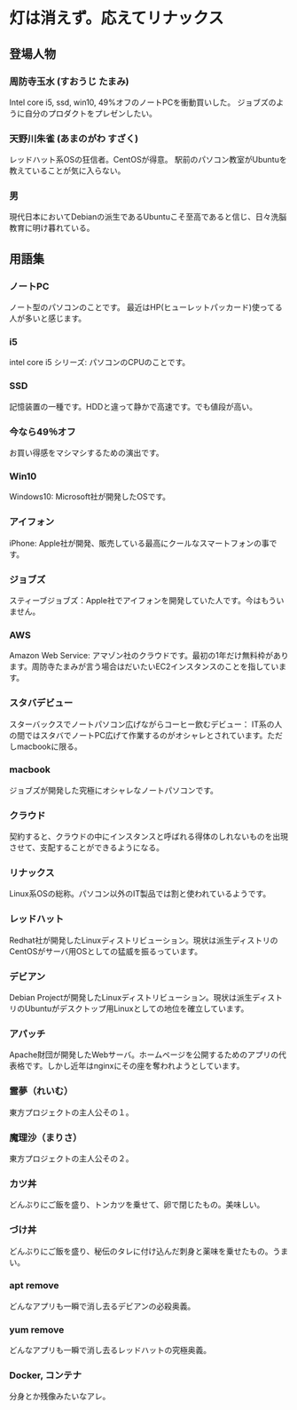 # 灯は消えず。応えてリナックス

## 登場人物
### 周防寺玉水 (すおうじ たまみ)
Intel core i5, ssd, win10, 49%オフのノートPCを衝動買いした。
ジョブズのように自分のプロダクトをプレゼンしたい。

### 天野川朱雀 (あまのがわ すざく)
レッドハット系OSの狂信者。CentOSが得意。
駅前のパソコン教室がUbuntuを教えていることが気に入らない。

### 男
現代日本においてDebianの派生であるUbuntuこそ至高であると信じ、日々洗脳教育に明け暮れている。

## 用語集
### ノートPC
ノート型のパソコンのことです。
最近はHP(ヒューレットパッカード)使ってる人が多いと感じます。

### i5
intel core i5 シリーズ: パソコンのCPUのことです。

### SSD
記憶装置の一種です。HDDと違って静かで高速です。でも値段が高い。

### 今なら49％オフ
お買い得感をマシマシするための演出です。

### Win10
Windows10: Microsoft社が開発したOSです。

### アイフォン
iPhone: Apple社が開発、販売している最高にクールなスマートフォンの事です。

### ジョブズ
スティーブジョブズ：Apple社でアイフォンを開発していた人です。今はもういません。

### AWS
Amazon Web Service: アマゾン社のクラウドです。最初の1年だけ無料枠があります。周防寺たまみが言う場合はだいたいEC2インスタンスのことを指しています。

### スタバデビュー
スターバックスでノートパソコン広げながらコーヒー飲むデビュー： IT系の人の間ではスタバでノートPC広げて作業するのがオシャレとされています。ただしmacbookに限る。

### macbook
ジョブズが開発した究極にオシャレなノートパソコンです。

### クラウド
契約すると、クラウドの中にインスタンスと呼ばれる得体のしれないものを出現させて、支配することができるようになる。

### リナックス
Linux系OSの総称。パソコン以外のIT製品では割と使われているようです。

### レッドハット
Redhat社が開発したLinuxディストリビューション。現状は派生ディストリのCentOSがサーバ用OSとしての猛威を振るっています。

### デビアン
Debian Projectが開発したLinuxディストリビューション。現状は派生ディストリのUbuntuがデスクトップ用Linuxとしての地位を確立しています。

### アパッチ
Apache財団が開発したWebサーバ。ホームページを公開するためのアプリの代表格です。しかし近年はnginxにその座を奪われようとしています。

### 霊夢（れいむ）
東方プロジェクトの主人公その１。

### 魔理沙（まりさ）
東方プロジェクトの主人公その２。

### カツ丼
どんぶりにご飯を盛り、トンカツを乗せて、卵で閉じたもの。美味しい。

### づけ丼
どんぶりにご飯を盛り、秘伝のタレに付け込んだ刺身と薬味を乗せたもの。うまい。

### apt remove
どんなアプリも一瞬で消し去るデビアンの必殺奥義。

### yum remove
どんなアプリも一瞬で消し去るレッドハットの究極奥義。

### Docker, コンテナ
分身とか残像みたいなアレ。
